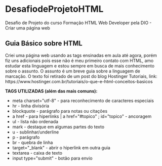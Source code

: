 # DesafiodeProjetoHTML
Desafio de Projeto do curso Formação HTML Web Developer pela DIO - Criar uma página web
<h2>Guia Básico sobre HTML</h2>
Criei uma página web usando as tags ensinadas em aula até agora, porém fiz uns adicionais pois esse não é meu primeiro contato com HTML, amo estudar esta linguagem e estou sempre em busca de mais conhecimento sobre o assunto. O assunto é um breve guia sobre a linguagem de marcação. O texto foi retirado de um post do blog Hostinger Tutoriais, link: https://www.hostinger.com.br/tutoriais/o-que-e-html-conceitos-basicos <br>
<p>
<b>TAGS UTILIZADAS (além das mais comuns):</b>
<ul>
  <li>meta charset="utf-8" - para reconhecimento de caracteres especiais</li>
  <li>hr - linha divisória</li>
  <li>blockquote - parágrafo para notas ou citações</li>
  <li>a href - para hiperlinks | a href="#topico" ; id="topico" - ancoragem</li>
  <li>ul - lista não ordenada</li>
  <li>mark - destaque em algumas partes do texto</li>
  <li>u - sublinhar/underline</li>
  <li>p - parágrafo</li>
  <li>br - quebra de linha</li>
  <li>target="_blank" - abrir o hiperlink em outra guia</li>
  <li>textarea - caixa de texto</li>
  <li>input type="submit" - botão para envio</li>
</ul>
</p>
